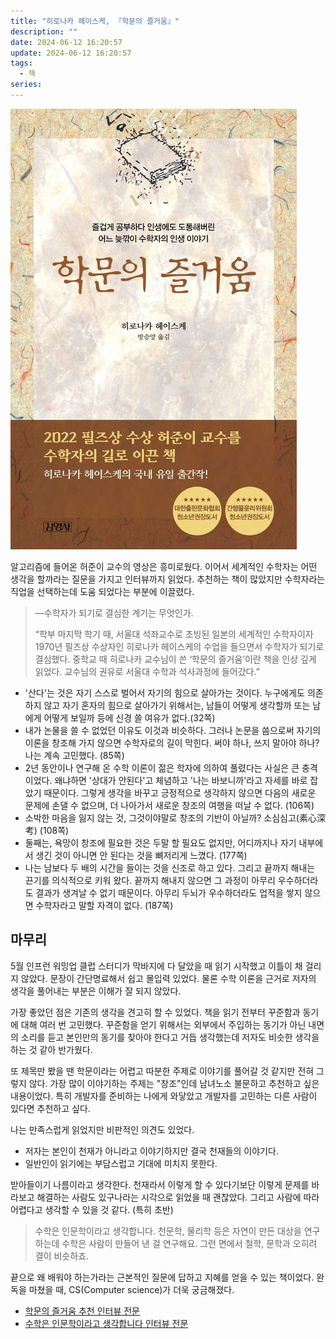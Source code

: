 ```yaml
---
title: "히로나카 헤이스케, 『학문의 즐거움』"
description: ""
date: 2024-06-12 16:20:57
update: 2024-06-12 16:20:57
tags:
  - 책
series: 
---
```


![히로나카 헤이스케, 《학문의 즐거움》, 방승양 번역, 김영사, 2013](./images/joy-of-learning.jpg)

알고리즘에 들어온 허준이 교수의 영상은 흥미로웠다. 이어서 세계적인 수학자는 어떤 생각을 할까라는 질문을 가지고 인터뷰까지 읽었다. 추천하는 책이 많았지만 수학자라는 직업을 선택하는데
도움 되었다는 부분에 이끌렸다.

> ―수학자가 되기로 결심한 계기는 무엇인가.
>
> “학부 마지막 학기 때, 서울대 석좌교수로 초빙된 일본의 세계적인 수학자이자 1970년 필즈상 수상자인 히로나카 헤이스케의 수업을 들으면서 수학자가 되기로 결심했다. 중학교 때 히로나카 교수님이 쓴 ‘학문의
> 즐거움’이란 책을 인상 깊게 읽었다. 교수님의 권유로 서울대 수학과 석사과정에 들어갔다.”

- '산다'는 것은 자기 스스로 벌어서 자기의 힘으로 살아가는 것이다. 누구에게도 의존하지 않고 자기 혼자의 힘으로 살아가기 위해서는,
  남들이 어떻게 생각할까 또는 남에게 어떻게 보일까 등에 신경 쓸 여유가 없다.(32쪽)
- 내가 논물을 쓸 수 없었던 이유도 이것과 비슷하다. 그러나 논문을 씀으로써 자기의 이론을 창조해 가지 않으면 수학자로의 길이 막힌다. 써야 하나, 쓰지 말아야 하나? 나는 계속 고민했다. (85쪽)
- 2년 동안이나 연구해 온 수학 이론이 젊은 학자에 의하여 풀렸다는 사실은 큰 충격이었다. 왜냐하면 '상대가 안된다'고 체념하고 '나는 바보니까'라고 자세를 바로 잡았기 때문이다. 그렇게 생각을 바꾸고 긍정적으로
  생각하지 않으면 다음의 새로운 문제에 손댈 수 없으며, 더 나아가서 새로운 창조의 여행을 떠날 수 없다. (106쪽)
- 소박한 마음을 잃지 않는 것, 그것이야말로 창조의 기반이 아닐까? 소심심고(素心深考) (108쪽)
- 둘째는, 욕망이 창조에 필요한 것은 두말 할 필요도 없지만, 어디까지나 자기 내부에서 생긴 것이 아니면 안 된다는 것을 뼈저리게 느꼈다. (177쪽)
- 나는 남보다 두 배의 시간을 들이는 것을 신조로 하고 있다. 그리고 끝까지 해내는 끈기를 의식적으로 키워 왔다. 끝까지 해내지 않으면 그 과정이 아무리 우수하더라도 결과가 생겨날 수 없기 때문이다. 아무리 두뇌가
  우수하더라도 업적을 쌓지 않으면 수학자라고 말할 자격이 없다. (187쪽)

## 마무리

5월 인프런 워밍업 클럽 스터디가 막바지에 다 달았을 때 읽기 시작했고 이틀이 채 걸리지 않았다. 문장이 간단명료해서 쉽고 몰입력 있었다. 물론 수학 이론을 근거로 저자의 생각을 풀어내는 부분은 이해가 잘 되지
않았다.

가장 좋았던 점은 기존의 생각을 견고히 할 수 있었다. 책을 읽기 전부터 꾸준함과 동기에 대해 여러 번 고민했다. 꾸준함을 얻기 위해서는 외부에서 주입하는 동기가 아닌 내면의 소리를 듣고 본인만의 동기를 찾아야
한다고 거듭 생각했는데 저자도 비슷한 생각을 하는 것 같아 반가웠다.

또 제목만 봤을 땐 학문이라는 어렵고 따분한 주제로 이야기를 풀어갈 것 같지만 전혀 그렇지 않다. 가장 많이 이야기하는 주제는 "창조"인데 남녀노소 불문하고 추천하고 싶은 내용이었다. 특히 개발자를 준비하는
나에게 와닿았고 개발자를 고민하는 다른 사람이 있다면 추천하고 싶다.

나는 만족스럽게 읽었지만 비판적인 의견도 있었다.

- 저자는 본인이 천재가 아니라고 이야기하지만 결국 천재들의 이야기다.
- 일반인이 읽기에는 부담스럽고 기대에 미치지 못한다.

받아들이기 나름이라고 생각한다. 천재라서 이렇게 할 수 있다기보단 이렇게 문제를 바라보고 해결하는 사람도 있구나라는 시각으로 읽었을 때 괜찮았다. 그리고 사람에 따라 어렵다고 생각할 수 있을 것 같다. (특히
초반)

> 수학은 인문학이라고 생각합니다. 천문학, 물리학 등은 자연이 만든 대상을 연구하는데 수학은 사람이 만들어 낸 걸 연구해요. 그런 면에서 철학, 문학과 오히려 결이 비슷하죠.

끝으로 왜 배워야 하는가라는 근본적인 질문에 답하고 지혜를 얻을 수 있는 책이었다. 완독을 마쳤을 때, CS(Computer science)가 더욱 궁금해졌다.

- [학문의 즐거움 추천 인터뷰 전문](https://www.donga.com/news/Economy/article/all/20220706/114308959/1)
- [수학은 인문학이라고 생각합니다 인터뷰 전문](https://www.chosun.com/national/weekend/2022/01/01/ASP3UHRZTBD3VC7XN3LGQCIS2A/)
